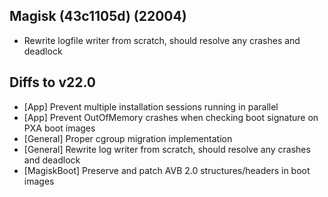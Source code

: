 ## Magisk (43c1105d) (22004)

- Rewrite logfile writer from scratch, should resolve any crashes and deadlock

## Diffs to v22.0

- [App] Prevent multiple installation sessions running in parallel
- [App] Prevent OutOfMemory crashes when checking boot signature on PXA boot images
- [General] Proper cgroup migration implementation
- [General] Rewrite log writer from scratch, should resolve any crashes and deadlock
- [MagiskBoot] Preserve and patch AVB 2.0 structures/headers in boot images
